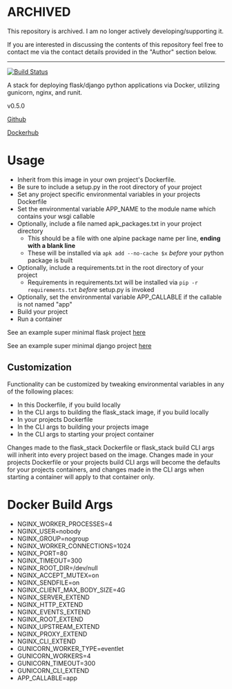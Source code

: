 # ARCHIVED

This repository is archived. I am no longer actively developing/supporting it.

If you are interested in discussing the contents of this repository feel free to contact me
via the contact details provided in the "Author" section below.

---

[![Build Status](https://travis-ci.org/bnbalsamo/docker-flask_stack.svg?branch=master)](https://travis-ci.org/bnbalsamo/docker-flask_stack)

A stack for deploying flask/django python applications via Docker, utilizing gunicorn, nginx, and runit.

v0.5.0

[Github](https://github.com/bnbalsamo/docker-flask_stack)

[Dockerhub](https://hub.docker.com/r/bnbalsamo/flask_stack/)

# Usage

- Inherit from this image in your own project's Dockerfile.
- Be sure to include a setup.py in the root directory of your project
- Set any project specific environmental variables in your projects Dockerfile
- Set the environmental variable APP_NAME to the module name which contains your wsgi callable
- Optionally, include a file named apk_packages.txt in your project directory
    - This should be a file with one alpine package name per line, **ending with a blank line**
    - These will be installed via ```apk add --no-cache $x``` _before_ your python package is built
- Optionally, include a requirements.txt in the root directory of your project
    - Requirements in requirements.txt will be installed via ```pip -r requirements.txt``` _before_ setup.py is invoked
- Optionally, set the environmental variable APP_CALLABLE if the callable is not named "app"
- Build your project
- Run a container

See an example super minimal flask project [here](https://github.com/bnbalsamo/flask_stack_minimal_demo)

See an example super minimal django project [here](https://github.com/bnbalsamo/flask_stack_minimal_django_demo)

## Customization

Functionality can be customized by tweaking environmental variables in any of the following places:

- In this Dockerfile, if you build locally
- In the CLI args to building the flask_stack image, if you build locally
- In your projects Dockerfile
- In the CLI args to building your projects image
- In the CLI args to starting your project container

Changes made to the flask_stack Dockerfile or flask_stack build CLI args will inherit into every project based on the image. Changes made in your projects Dockerfile or your projects build CLI args will become the defaults for your projects containers, and changes made in the CLI args when starting a container will apply to that container only.

# Docker Build Args

- NGINX_WORKER_PROCESSES=4
- NGINX_USER=nobody
- NGINX_GROUP=nogroup
- NGINX_WORKER_CONNECTIONS=1024
- NGINX_PORT=80
- NGINX_TIMEOUT=300
- NGINX_ROOT_DIR=/dev/null
- NGINX_ACCEPT_MUTEX=on
- NGINX_SENDFILE=on
- NGINX_CLIENT_MAX_BODY_SIZE=4G
- NGINX_SERVER_EXTEND
- NGINX_HTTP_EXTEND
- NGINX_EVENTS_EXTEND
- NGINX_ROOT_EXTEND
- NGINX_UPSTREAM_EXTEND
- NGINX_PROXY_EXTEND
- NGINX_CLI_EXTEND
- GUNICORN_WORKER_TYPE=eventlet
- GUNICORN_WORKERS=4
- GUNICORN_TIMEOUT=300
- GUNICORN_CLI_EXTEND
- APP_CALLABLE=app

